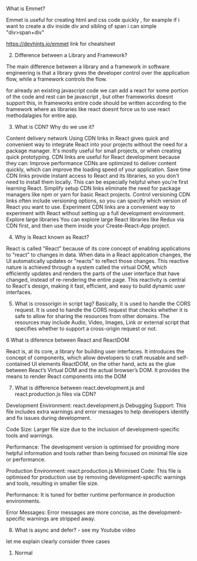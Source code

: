 What is Emmet?

 Emmet  is useful for creating html and css code quickly , for example if i want to create a div inside div  and sibling of span 
 i can simple "div>span+div"

 https://devhints.io/emmet link for cheatsheet


2. Difference between a Library and Framework?

The main difference between a library and a framework in software engineering 
is that a library gives the developer control over the application flow,
while a framework controls the flow.

for already an existing javascript code we can add a react for some portion of the code and rest can be javascript ,
but other frameworks doesnt support this, in frameworks entire code should be written according to the framework
where as libraries like react doesnt force us to use react methodalagies for entire app.



3. What is CDN? Why do we use it?

Content delivery network
Using CDN links in React gives quick and convenient way to integrate React into your projects without the need for a package manager.
It's mostly useful for small projects, or when creating quick prototyping.
CDN links are useful for React development because they can: 
Improve performance
CDNs are optimized to deliver content quickly, which can improve the loading speed of your application. 
Save time
CDN links provide instant access to React and its libraries, so you don't need to install them locally. This can be especially helpful when you're first learning React. 
Simplify setup
CDN links eliminate the need for package managers like npm or yarn for basic React projects. 
Control versioning
CDN links often include versioning options, so you can specify which version of React you want to use. 
Experiment
CDN links are a convenient way to experiment with React without setting up a full development environment. 
Explore large libraries
You can explore large React libraries like Redux via CDN first, and then use them inside your Create-React-App project. 


4. Why is React known as React?

React is called "React" because of its core concept of enabling applications to "react" to changes in data. When data in a React application changes, the UI automatically updates or "reacts" to reflect those changes.
This reactive nature is achieved through a system called the virtual DOM, which efficiently updates and renders the parts of the user interface that have changed,
instead of re-rendering the entire page. This reactivity is central to React's design, making it fast, efficient, and easy to build dynamic user interfaces.

5. What is crossorigin in script tag?
Basically, it is used to handle the CORS request. It is used to handle the CORS request that checks whether it is safe to allow for sharing the resources from other domains.
 The resources may include Audio, Video, Images,
 Link or external script that specifies whether to support a cross-origin request or not.


6 What is diference between React and ReactDOM

React is, at its core, a library for building user interfaces. It introduces the concept of components, which allow developers to craft reusable and self-contained UI elements
ReactDOM, on the other hand, acts as the glue between React’s Virtual DOM and the actual browser’s DOM. It provides the means to render React components into the DOM

7. What is difference between react.development.js and react.production.js files via CDN?

Development Environment: react.development.js Debugging Support: This file includes extra warnings and error messages to help developers identify and fix issues during development.

Code Size: Larger file size due to the inclusion of development-specific tools and warnings.

Performance: The development version is optimised for providing more helpful information and tools rather than being focused on minimal file size or performance.

Production Environment: react.production.js Minimised Code: This file is optimised for production use by removing development-specific warnings and tools, resulting in smaller file size.

Performance: It is tuned for better runtime performance in production environments.

Error Messages: Error messages are more concise, as the development-specific warnings are stripped away.

8. What is async and defer? - see my Youtube video 

let me explain clearly consider three cases

1) Normal <script> tag
    parsing starts
    when ever it comes to script tag , parsing stops
    script will be fetched
    then script will be execute 
    then parsing the html resumes.

2) Async script tag
    Parsing starts
    when script comes , it parallely fetches the script, "parsing doesnt stop"
    once its all fetched, parsing stops and , script will be executed.
    once all the script is executed , parsing resumes.

3) Defer tag
    Parsing starts
    when script comes, parsing doesnt stop and parallely it fetches the script
    even though teh fetching of the sccript  is done , it wont be executed
    once all the parsing is done
    script will executed.

